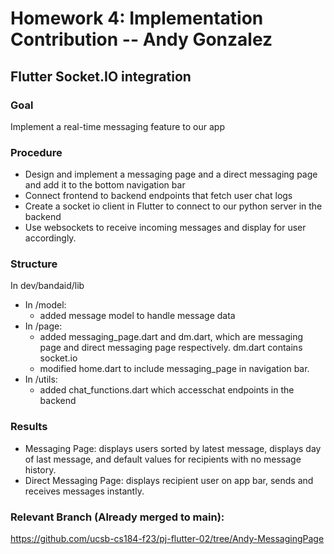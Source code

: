 # Homework 4: Implementation Contribution -- Andy Gonzalez
## Flutter Socket.IO integration
### Goal
Implement a real-time messaging feature to our app
### Procedure
- Design and implement a messaging page and a direct messaging page and add it to the bottom navigation bar
- Connect frontend to backend endpoints that fetch user chat logs
- Create a socket io client in Flutter to connect to our python server in the backend
- Use websockets to receive incoming messages and display for user accordingly.

### Structure
In dev/bandaid/lib
- In /model:
  - added message model to handle message data
- In /page:
  - added messaging_page.dart and dm.dart, which are messaging page and direct messaging page respectively. dm.dart contains socket.io
  - modified home.dart to include messaging_page in navigation bar.
- In /utils:
  - added chat_functions.dart which accesschat endpoints in the backend

### Results
- Messaging Page: displays users sorted by latest message, displays day of last message, and default values for recipients with no message history.
- Direct Messaging Page: displays recipient user on app bar, sends and receives messages instantly.

### Relevant Branch (Already merged to main):

https://github.com/ucsb-cs184-f23/pj-flutter-02/tree/Andy-MessagingPage
